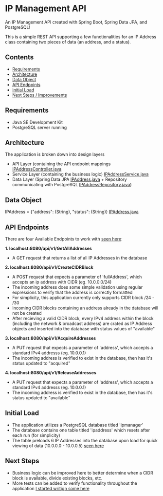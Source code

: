 # IP Management API
An IP Management API created with Spring Boot, Spring Data JPA, and PostgreSQL!

This is a simple REST API supporting a few functionalities for an IP Address class containing two pieces of data (an address, and a status).

## Contents
- [Requirements](#Requirements)
- [Architecture](#Architecture)
- [Data Object](#Data-Object)
- [API Endpoints](#API-Endpoints)
- [Initial Load](#Initial-Load)
- [Next Steps / Improvements](#Next-Steps)


## Requirements
 - Java SE Development Kit
 - PostgreSQL server running

## Architecture
 
The application is broken down into design layers
 - API Layer (containing the API endpoint mappings [IPAddressController.java](src/main/java/com/example/ipmanager/IPAddress/IPAddressController.java)
 - Service Layer (containing the business logic) [IPAddressService.java](src/main/java/com/example/ipmanager/IPAddress/IPAddressService.java)
 - Data Layer (Spring Data JPA [IPAddress.java](src/main/java/com/example/ipmanager/IPAddress/IPAddress.java) + Repository communicating with PostgreSQL [IPAddressRepository.java](src/main/java/com/example/ipmanager/IPAddress/IPAddressRepository.java))


## Data Object

IPAddress = {"address": (String), "status": (String)} [IPAddress.java](src/main/java/com/example/ipmanager/IPAddress/IPAddress.java)


## API Endpoints

There are four Available Endpoints to work with [seen here](src/main/java/com/example/ipmanager/IPAddress/IPAddressController.java):

**1. localhost:8080/api/v1/GetAllAddresses**
 - A GET request that returns a list of all IP Addresses in the database

**2. localhost:8080/api/v1/CreateCIDRBlock**
 - A POST request that expects a parameter of 'fullAddress', which accepts an ip address with CIDR (eg. 10.0.0.0/24)
 - The incoming address does some simple validation using regular expressions to verify that the address is correctly formatted
 - For simplicity, this application currently only supports CIDR block /24 - /30
 - Incoming CIDR blocks containing an address already in the database will not be created
 - After recieving a valid CIDR block, every IPv4 address within the block (including the network & broadcast address) are crated as IP Address objects and inserted into the database with status values of "available"

**3. localhost:8080/api/v1/AcquireAddresses**
 - A PUT request that expects a parameter of 'address', which accepts a standard IPv4 addresss (eg. 10.0.0.1)
 - The incoming address is verified to exist in the database, then has it's status updated to "acquired"

**4. localhost:8080/api/v1/ReleaseAddresses**
 - A PUT request that expects a parameter of 'address', which accepts a standard IPv4 addresss (eg. 10.0.0.1)
 - The incoming address is verified to exist in the database, then has it's status updated to "available"
 
 
## Initial Load
 
 - The application utilizes a PostgreSQL database titled 'ipmanager'
 - The database contains one table titled 'ipaddress' which resets after each run (for simplicity)
 - The table preloads 6 IP Addresses into the database upon load for quick viewing of data (10.0.0.0 - 10.0.0.5) [seen here](src/main/java/com/example/ipmanager/IPAddress/IPAddressConfig.java)


## Next Steps
 - Business logic can be improved here to better determine when a CIDR block is available, divide existing blocks, etc.
 - More tests can be added to verify functionality throughout the application [I started writign some here](src/test/java/com/example/ipmanager/IPManagerApplicationTests.java)
